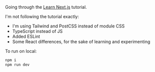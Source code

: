 Going through the [Learn Next.js](https://nextjs.org/learn) tutorial.

I'm not following the tutorial exactly:

* I'm using Tailwind and PostCSS instead of module CSS
* TypeScript instead of JS
* Added ESLint
* Some React differences, for the sake of learning and experimenting

To run on local:

```sh
npm i
npm run dev
```
